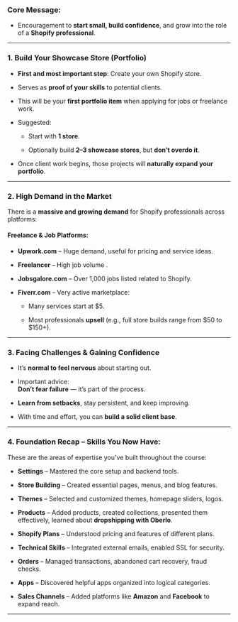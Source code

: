 ### **Core Message:**

- Encouragement to **start small, build confidence**, and grow into the role of a **Shopify professional**.
    

---

### **1. Build Your Showcase Store (Portfolio)**

- **First and most important step**: Create your own Shopify store.
    
- Serves as **proof of your skills** to potential clients.
    
- This will be your **first portfolio item** when applying for jobs or freelance work.
    
- Suggested:
    
    - Start with **1 store**.
        
    - Optionally build **2–3 showcase stores**, but **don’t overdo it**.
        
- Once client work begins, those projects will **naturally expand your portfolio**.
    

---

### **2. High Demand in the Market**

There is a **massive and growing demand** for Shopify professionals across platforms:

#### **Freelance & Job Platforms:**

- **Upwork.com** – Huge demand, useful for pricing and service ideas.
    
- **Freelancer** – High job volume .
    
- **Jobsgalore.com** – Over 1,000 jobs listed related to Shopify.
    
- **Fiverr.com** – Very active marketplace:
    
    - Many services start at $5.
        
    - Most professionals **upsell** (e.g., full store builds range from $50 to $150+).
        

---

### **3. Facing Challenges & Gaining Confidence**

- It’s **normal to feel nervous** about starting out.
    
- Important advice:  
    **Don’t fear failure** — it’s part of the process.
    
- **Learn from setbacks**, stay persistent, and keep improving.
    
- With time and effort, you can **build a solid client base**.
    

---

### **4. Foundation Recap – Skills You Now Have:**

These are the areas of expertise you've built throughout the course:

- **Settings** – Mastered the core setup and backend tools.
    
- **Store Building** – Created essential pages, menus, and blog features.
    
- **Themes** – Selected and customized themes, homepage sliders, logos.
    
- **Products** – Added products, created collections, presented them effectively, learned about **dropshipping with Oberlo**.
    
- **Shopify Plans** – Understood pricing and features of different plans.
    
- **Technical Skills** – Integrated external emails, enabled SSL for security.
    
- **Orders** – Managed transactions, abandoned cart recovery, fraud checks.
    
- **Apps** – Discovered helpful apps organized into logical categories.
    
- **Sales Channels** – Added platforms like **Amazon** and **Facebook** to expand reach.
    

---
